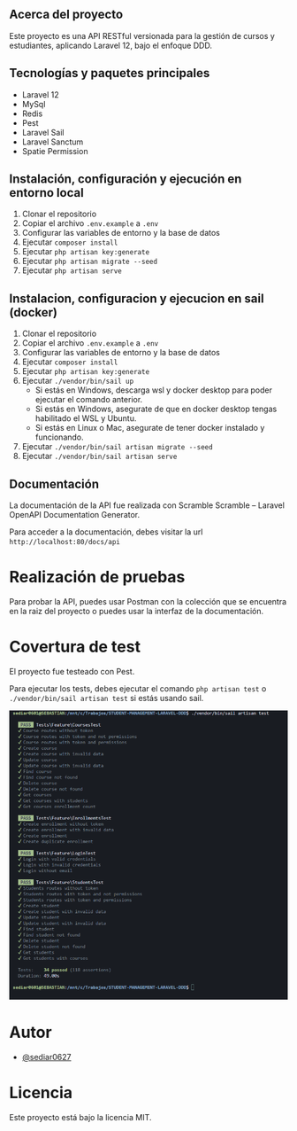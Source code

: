 ## Acerca del proyecto

Este proyecto es una API RESTful versionada para la gestión de cursos y estudiantes, aplicando Laravel 12, bajo el enfoque DDD.

## Tecnologías y paquetes principales

- Laravel 12
- MySql
- Redis
- Pest
- Laravel Sail
- Laravel Sanctum
- Spatie Permission

## Instalación, configuración y ejecución en entorno local

1. Clonar el repositorio
2. Copiar el archivo `.env.example` a `.env`
3. Configurar las variables de entorno y la base de datos
4. Ejecutar `composer install`
5. Ejecutar `php artisan key:generate`
6. Ejecutar `php artisan migrate --seed`
7. Ejecutar `php artisan serve`

## Instalacion, configuracion y ejecucion en sail (docker)

1. Clonar el repositorio
2. Copiar el archivo `.env.example` a `.env`
3. Configurar las variables de entorno y la base de datos
4. Ejecutar `composer install`
5. Ejecutar `php artisan key:generate`
6. Ejecutar `./vendor/bin/sail up` 
	- Si estás en Windows, descarga wsl y docker desktop para poder ejecutar el comando anterior.
	- Si estás en Windows, asegurate de que en docker desktop tengas habilitado el WSL y Ubuntu.
	- Si estás en Linux o Mac, asegurate de tener docker instalado y funcionando.
7. Ejecutar `./vendor/bin/sail artisan migrate --seed`
8. Ejecutar `./vendor/bin/sail artisan serve`

## Documentación

La documentación de la API fue realizada con Scramble Scramble – Laravel OpenAPI Documentation Generator.

Para acceder a la documentación, debes visitar la url `http://localhost:80/docs/api`

# Realización de pruebas

Para probar la API, puedes usar Postman con la colección que se encuentra en la raiz del proyecto o puedes usar la interfaz de la documentación.

# Covertura de test

El proyecto fue testeado con Pest.

Para ejecutar los tests, debes ejecutar el comando `php artisan test` o `./vendor/bin/sail artisan test` si estás usando sail.

![Test Results](tests.png)


# Autor

- [@sediar0627](https://github.com/sediar0627)

# Licencia

Este proyecto está bajo la licencia MIT.